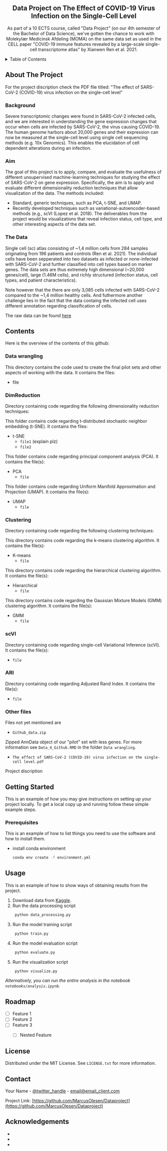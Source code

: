 <h2 align="center">Data Project on The Effect of COVID-19 Virus Infection on the Single-Cell Level</h2>
  <p align="center">
    As part of a 10 ECTS course, called "Data Project" (on our 4th semester of the Bachelor of Data Science), we've gotten the chance to work with Molekylær Medicinsk Afdeling (MOMA) on the same data set as used in the CELL paper "COVID-19 immune features revealed by a large-scale single-cell transcriptome atlas" by Xianwen Ren et al. 2021.
  </p>
</div>



<!-- TABLE OF CONTENTS -->
<details>
  <summary>Table of Contents</summary>
  <ol>
    <li>
      <a href="#about-the-project">About The Project</a>
    </li>
    <li>
      <a href="#Contents">Contents</a>
      <ul>
        <li><a href="#Data wrangling">Data wrangling</a></li>
      </ul>
      <ul>
        <li><a href="#DimReduction">DimReduction</a></li>
      </ul>
      <ul>
        <li><a href="#Clustering">Clustering</a></li>
      </ul>
      <ul>
        <li><a href="#scVI">scVI</a></li>
      </ul>
      <ul>
        <li><a href="#ARI">ARI</a></li>
      </ul>
      <ul>
        <li><a href="#Other files">Other files</a></li>
      </ul>
    </li>
    <li>
      <a href="#getting-started">Getting Started</a>
      <ul>
        <li><a href="#prerequisites">Prerequisites</a></li>
      </ul>
    </li>
    <li><a href="#usage">Usage</a></li>
    <li><a href="#roadmap">Roadmap</a></li>
    <li><a href="#license">License</a></li>
    <li><a href="#contact">Contact</a></li>
    <li><a href="#acknowledgments">Acknowledgements</a></li>
  </ol>
</details>



<!-- ABOUT THE PROJECT -->
## About The Project

For the project discription check the PDF file titled:
"The effect of SARS-CoV-2 (COVID-19) virus infection on the single-cell level"

### Background
Severe transcriptomic changes were found in SARS-CoV-2 infected cells, and we are interested in understanding the gene expression changes that occur when cells are infected by SARS-CoV-2, the virus causing COVID-19. The human genome harbors about 20,000 genes and their expression can now be measured at the single-cell level using single cell sequencing methods (e.g. 10x Genomics). This enables the elucidation of cell dependent alterations during an infection.

### Aim
The goal of this project is to apply, compare, and evaluate the usefulness of different unsupervised machine-learning techniques for studying the effect of SARS-CoV-2 on gene expression. Specifically, the aim is to apply and evaluate different dimensionality reduction techniques that allow visualization of the data. The methods included:
- Standard, generic techniques, such as PCA, t-SNE, and UMAP.
- Recently developed techniques such as variational-autoencoder-based methods (e.g., scVI (Lopez et al. 2018).
The deliverables from the project would be visualizations that reveal infection status, cell type, and other interesting aspects of the data set.

### The Data
Single cell (sc) atlas consisting of ~1,4 million cells from 284 samples originating from 196 patients and controls (Ren et al. 2021). The individual cells have been sepperated into two datasets as infected or none-infected with SARS-CoV-2 and further classified into cell types based on marker genes. The data sets are thus extremely high dimensional (~20,000 genes/cell), large (1.46M cells), and richly structured (infection status, cell types, and patient characteristics).

Note however that the there are only 3,085 cells infected with SARS-CoV-2 compared to the ~1,4 million healthy cells. And futhermore another challenge lies in the fact that the data containg the infected cell uses different annotation regarding classification of cells.

The raw data can be found [here](https://www.ncbi.nlm.nih.gov/geo/query/acc.cgi?acc=GSE158055)
<!-- Contents -->
## Contents

Here is the overview of the contents of this github:
### Data wrangling

This directory contains the code used to create the final pilot sets and other aspects of working with the data. It contains the files:
- file
### DimReduction

Directory containing code regarding the following dimensionality reduction techniques:

This folder contains code regarding t-distributed stochastic neighbor embedding (t-SNE). It contains the files:
- t-SNE
  - `file1` (explain plz)
  - `file2`

This folder contains code regarding principal component analysis (PCA). It contains the file(s):
- PCA
  - `file`

This folder contains code regarding Uniform Manifold Approximation and Projection (UMAP). It contains the file(s):
- UMAP
  - `file`
### Clustering

Directory containing code regarding the following clustering techniques:

This directory contains code regarding the k-means clustering algorithm. It contains the file(s):
- K-means
  - `file` 

This directory contains code regarding the hierarchical clustering algorithm. It contains the file(s):
- Hierarchical
  - `file`

This directory contains code regarding the Gaussian Mixture Models (GMM) clustering algorithm. It contains the file(s):
- GMM
  - `file`
### scVI

Directory containing code regarding single-cell Variational Inference (scVI). It contains the file(s):
- `file`
### ARI

Directory containing code regarding Adjusted Rand Index. It contains the file(s):
- `file`
### Other files

Files not yet mentioned are
- `Github_data.zip`

Zipped AnnData object of our "pilot" set with less genes. For more information see `Data_4_Github.RMD` in the folder `Data wrangling`.
- `The effect of SARS-CoV-2 (COVID-19) virus infection on the single-cell level.pdf` 

Project discription

<!-- GETTING STARTED -->
## Getting Started

This is an example of how you may give instructions on setting up your project locally.
To get a local copy up and running follow these simple example steps.

### Prerequisites

This is an example of how to list things you need to use the software and how to install them.
* install conda environment
  ```sh
  conda env create -f environment.yml
  ```


<!-- USAGE EXAMPLES -->
## Usage

This is an example of how to show ways of obtaining results from the project.

1. Download data from [Kaggle](https://www.kaggle.com/).
2. Run the data processing script
   ```sh
    python data_processing.py
   ```
3. Run the model training script
   ```sh
    python train.py
   ```
4. Run the model evaluation script
   ```sh
    python evaluate.py
   ```
5. Run the visualization script
   ```sh
    python visualize.py
   ```
_Alternatively, you can run the entire analysis in the notebook `notebooks/analysis.ipynb`._



<!-- ROADMAP -->
## Roadmap

- [ ] Feature 1
- [ ] Feature 2
- [ ] Feature 3
    - [ ] Nested Feature



<!-- LICENSE -->
## License

Distributed under the MIT License. See `LICENSE.txt` for more information.



<!-- CONTACT -->
## Contact

Your Name - [@twitter_handle](https://twitter.com/twitter_handle) - email@email_client.com

Project Link: [https://github.com/MarcusOlesen/Dataproject](https://github.com/MarcusOlesen/Dataproject)



<!-- ACKNOWLEDGMENTS -->
## Acknowledgements

* []()
* []()
* []()
